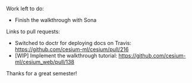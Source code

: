 Work left to do:

* Finish the walkthrough with Sona

Links to pull requests:

* Switched to doctr for deploying docs on Travis: https://github.com/cesium-ml/cesium/pull/216
* [WIP] Implement the walkthrough tutorial: https://github.com/cesium-ml/cesium_web/pull/138

Thanks for a great semester!
